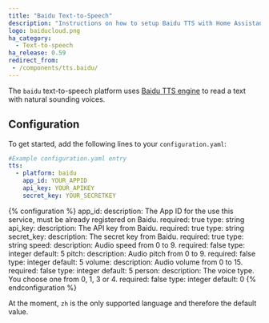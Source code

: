 ```yaml
---
title: "Baidu Text-to-Speech"
description: "Instructions on how to setup Baidu TTS with Home Assistant."
logo: baiducloud.png
ha_category:
  - Text-to-speech
ha_release: 0.59
redirect_from:
 - /components/tts.baidu/
---
```


The `baidu` text-to-speech platform uses [Baidu TTS engine](https://cloud.baidu.com/product/speech/tts) to read a text with natural sounding voices.

## Configuration

To get started, add the following lines to your `configuration.yaml`:

```yaml
#Example configuration.yaml entry
tts:
  - platform: baidu
    app_id: YOUR_APPID
    api_key: YOUR_APIKEY
    secret_key: YOUR_SECRETKEY
```

{% configuration %}
app_id:
  description: The App ID for the use this service, must be already registered on Baidu.
  required: true
  type: string
api_key:
  description: The API key from Baidu.
  required: true
  type: string
secret_key:
  description: The secret key from Baidu.
  required: true
  type: string
speed:
  description: Audio speed from 0 to 9.
  required: false
  type: integer
  default: 5
pitch:
  description: Audio pitch from 0 to 9.
  required: false
  type: integer
  default: 5
volume:
  description: Audio volume from 0 to 15.
  required: false
  type: integer
  default: 5
person:
  description: The voice type. You choose one from 0, 1, 3 or 4.
  required: false
  type: integer
  default: 0
{% endconfiguration %}

At the moment, `zh` is the only supported language and therefore the default value.
